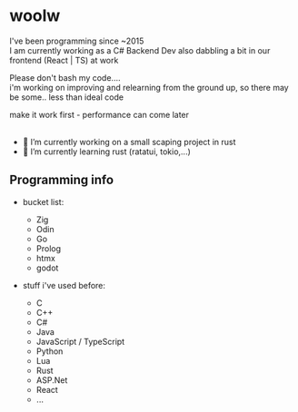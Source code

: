 # woolw
I've been programming since ~2015  
I am currently working as a C# Backend Dev also dabbling a bit in our frontend (React | TS) at work  

Please don't bash my code....   
i'm working on improving and relearning from the ground up, so there may be some.. less than ideal code
  
make it work first - performance can come later  
</br>
  
- 🔭 I’m currently working on a small scaping project in rust
- 🌱 I’m currently learning rust (ratatui, tokio,...)

## Programming info
- bucket list:
  - Zig
  - Odin
  - Go
  - Prolog
  - htmx
  - godot

- stuff i've used before:
  - C
  - C++
  - C#
  - Java
  - JavaScript / TypeScript
  - Python
  - Lua
  - Rust
  - ASP.Net
  - React
  - ...

